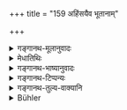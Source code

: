 +++
title = "159 अहिंसयैव भूतानाम्"

+++

<details><summary>गङ्गानथ-मूलानुवादः</summary>

Teaching for good should be imparted to living beings, without injury to them; and sweet and soft words should be employed by one who seeks for merit.—(159)
</details>

<details><summary>मेधातिथिः</summary>

अध्यापयितुः क्रोधोत्पत्तौ ताडनपरुषभाषणाद्यम् अत्यर्थं प्राप्तं निषिध्यते । **अहिंसया** अताडनेन **भूतानां** भार्यापुत्रदासशिष्यसोदर्याणाम् । **श्रेयो**ऽर्थम् **अनुशासनं कार्यम्** । भूतग्रहणान् मा शिष्यस्यैव विज्ञायि । दृष्टादृष्टफलावाप्तिः **श्रेयः** तदर्थम् **अनुशासनम्** । अग्रन्थको वोपदेशः, शास्त्राध्यापनव्याख्याने वा । यथासंभवम् अतिताडनं क्रोशनं चात्र प्रतिषिध्यते । ईषत्ताडनं त्व् अभ्यनुज्ञातम् एव "रज्ज्वा वेणुदलेन वा" (म्ध् ८.२९९) इति । कथं तर्हि मार्गे स्थाप्याः । **वाक् चैव मधुरा** सान्त्वपूर्विका । प्रियया वाचा **श्लक्ष्णया** नोच्चैर् उद्धतेन काकरूक्षेण स्वरेण, प्रियेणापि "अधीष्व पुत्रक मा चित्तम् अन्यत्राबद्धाः श्रद्धया समाप्य शीघ्रं प्रपाठकं तत्क्षणं विहरिष्यसि शुशुभिः सवयोभिः" । यस् तु न तथा श्रद्धाम् उपैति तस्योक्तो विधिः- "वेणुदेनेन" इति । **प्रोयोज्या** वक्तव्या । **धर्मम् इच्छता** । एवं सातिशयो ऽध्यापनधर्मो भवति ॥ २.१५९ ॥
</details>

<details><summary>गङ्गानथ-भाष्यानुवादः</summary>

‘*Without injury*’—without beating.

‘*To living beings*’—i.e., to one’s wife, children, servants, pupils and brothers;—‘*teaching for good should be imparted*.’ The generic term ‘beings’ has been used with a view to guard against the notion that what is stated here should he done to *pupils* only. ‘*Śreyas*’ ‘*good*’ stands for the acquiring of seen and unseen results; the ‘*teaching*’ is for the purpose of that acquisition; and it consists either in instruction without the help of hooks, or in the teaching and expounding of the scriptures.

What the present verse means is that, as far as possible one should avoid too much heating and chiding; some slight chastisement has been already permitted under Gautama 2. 42. 43.

*Question*.—“How then are they to he kept in the right path?”

The answer is supplied by the next line:—‘*Words sweet*’—gentle and loving;—‘*soft*’—*i.e*., even when gentle, they should not he very loud or haughty or harsh like that, of the crow. *E.g*., ‘dear child, read on,—do not direct your attention elsewhere,—attentively finish this chapter quickly and then you can immediately proceed to play with boys of your own age.’ He who does not pay attention, even after being thus spoken to—for him the proper method has already been laid down—‘by means of a bamboo-piece.’

‘*Should he employed*’—spoken.

‘*By one desiring merit*’;—*i.e*., only by so doing does he acquire the full merit of teaching.—(159)
</details>

<details><summary>गङ्गानथ-टिप्पन्यः</summary>

‘*Ahiṃsayā*’—*cf*. Gautama 2. 42—*śiṣyaśiṣṭaravadhena*

*Medhātithi* (P. 140, 1. 13)—‘*Rajjvā veṇudálena vā*—See 8. 299; also
Gautama II. 43: *aśaktau rajjuveṇudalābhyāṃ tanubhyām* \| *anyena ghan rājñā śāsyaḥ* \|
</details>

<details><summary>गङ्गानथ-तुल्य-वाक्यानि</summary>

*Gautama*, 2.49-50.—‘The training of the pupil should be done without
hurting him; in case of this being impossible, the chastisement should be inflicted by means of a thin rope or a thin piece of split bamboo.’

*Āpastamba-Dharmasūtra*, 1.8.28-29.—‘In the case of the pupil committing
some fault, the Teacher should admonish him; and until the pupil desists, the following punishments may be inflicted in accordance with the gravity of the offence: threatening, fasting, water-bath, refusing to see him.’
</details>

<details><summary>Bühler</summary>

159	Created beings must be instructed in (what concerns) their welfare without giving them pain, and sweet and gentle speech must be used by (a teacher) who desires (to abide by) the sacred law.
</details>
